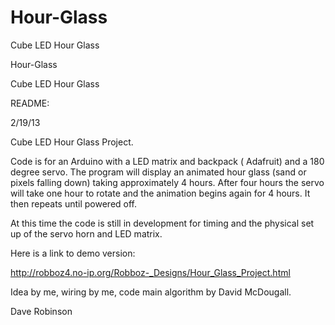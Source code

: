 Hour-Glass
==========

Cube LED Hour Glass

Hour-Glass

Cube LED Hour Glass

README:

2/19/13

Cube LED Hour Glass Project.

Code is for an Arduino with a LED matrix and backpack ( Adafruit) and a 180 degree servo. The program will display an animated hour glass (sand or pixels falling down) taking approximately 4 hours. After four hours the servo will take one hour to rotate and the animation begins again for 4 hours. It then repeats until powered off.

At this time the code is still in development for timing and the physical set up of the servo horn and LED matrix.

Here is a link to demo version:

http://robboz4.no-ip.org/Robboz-_Designs/Hour_Glass_Project.html

Idea by me, wiring by me, code main algorithm by David McDougall.

Dave Robinson
